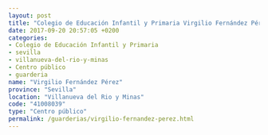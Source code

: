 ```yaml
---
layout: post
title: "Colegio de Educación Infantil y Primaria Virgilio Fernández Pérez"
date: 2017-09-20 20:57:05 +0200
categories:
- Colegio de Educación Infantil y Primaria
- sevilla
- villanueva-del-rio-y-minas
- Centro público
- guarderia
name: "Virgilio Fernández Pérez"
province: "Sevilla"
location: "Villanueva del Rio y Minas"
code: "41008039"
type: "Centro público"
permalink: /guarderias/virgilio-fernandez-perez.html
---
```

